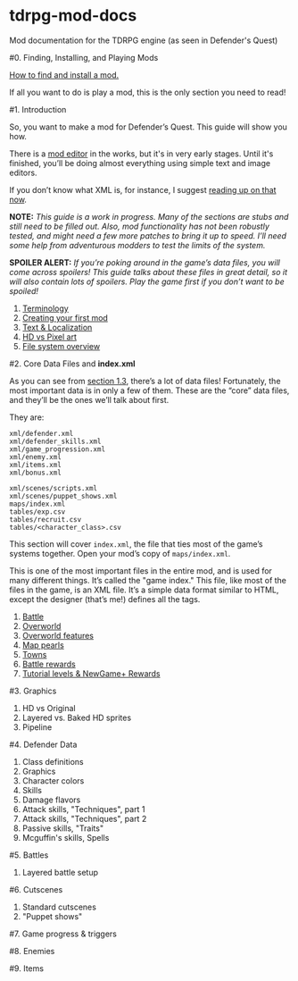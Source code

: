 # tdrpg-mod-docs
Mod documentation for the TDRPG engine (as seen in Defender's Quest)

#0. Finding, Installing, and Playing Mods

[How to find and install a mod.](00.md)

If all you want to do is play a mod, this is the only section you need to read!

#1. Introduction

So, you want to make a mod for Defender’s Quest. This guide will show you how.

There is a [mod editor](https://github.com/Autoquark/dq1-unofficial-mod-editor) in the works, but it's in very early stages.
Until it's finished, you’ll be doing almost everything using simple text and image editors.

If you don’t know what XML is, for instance, I suggest [reading up on that now](https://steamcommunity.com/linkfilter/?url=http://en.wikipedia.org/wiki/XML).

**NOTE:**
*This guide is a work in progress. Many of the sections are stubs and still need to be filled out. Also, mod functionality has not been robustly tested, and might need a few more patches to bring it up to speed. I’ll need some help from adventurous modders to test the limits of the system.*

**SPOILER ALERT:**
*If you’re poking around in the game’s data files, you will come across spoilers! This guide talks about these files in great detail, so it will also contain lots of spoilers. Play the game first if you don’t want to be spoiled!*

  1. [Terminology](01_01_terminology.md)
  2. [Creating your first mod](01_02_first_mod.md)
  3. [Text & Localization](01_03_localization.md)
  4. [HD vs Pixel art](01_04_hd_vs_pixel.md)
  5. [File system overview](01_05_overview.md)
   

#2. Core Data Files and **index.xml**

As you can see from [section 1.3](01_03_overview.md), there’s a lot of data files! Fortunately, the most important data is in only a few of them. These are the “core” data files, and they’ll be the ones we’ll talk about first.

They are:

```
xml/defender.xml
xml/defender_skills.xml
xml/game_progression.xml
xml/enemy.xml
xml/items.xml
xml/bonus.xml

xml/scenes/scripts.xml
xml/scenes/puppet_shows.xml
maps/index.xml
tables/exp.csv
tables/recruit.csv
tables/<character_class>.csv
```

This section will cover `index.xml`, the file that ties most of the game’s systems together. Open your mod’s copy of `maps/index.xml`.

This is one of the most important files in the entire mod, and is used for many different things. It’s called the "game index." This file, like most of the files in the game, is an XML file. It’s a simple data format similar to HTML, except the designer (that’s me!) defines all the tags. 

  1. [Battle](02_01_battle.md)
  2. [Overworld](02_02_overworld.md)
  3. [Overworld features](02_03_features.md)
  4. [Map pearls](02_04_map_pearls.md)
  5. [Towns](02_05_towns.md)
  6. [Battle rewards](02_06_battle_rewards.md)
  7. [Tutorial levels & NewGame+ Rewards](02_07_tutorial.md)

#3. Graphics

  1. HD vs Original
  2. Layered vs. Baked HD sprites
  3. Pipeline

#4. Defender Data

  1. Class definitions
  2. Graphics
  3. Character colors
  4. Skills
  5. Damage flavors
  6. Attack skills, "Techniques", part 1
  7. Attack skills, "Techniques", part 2
  8. Passive skills, "Traits"
  9. Mcguffin's skills, Spells

#5. Battles

  1. Layered battle setup

#6. Cutscenes

  1. Standard cutscenes
  2. "Puppet shows"

#7. Game progress & triggers

#8. Enemies

#9. Items
